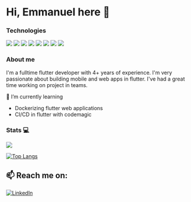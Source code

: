 # Hi, Emmanuel here 👋
### Technologies
<p>
  <img  src="https://img.shields.io/badge/-Flutter-white?style=for-the-badge&logo=flutter&logoColor=blue"/>
  <img  src="https://img.shields.io/badge/-Bloc-white?style=for-the-badge&logo=bloc&logoColor=blue"/>
  <img  src="https://img.shields.io/badge/-Adobe XD-pink?style=for-the-badge&logo=adobexd&logoColor=indigo" />
  <img  src="https://img.shields.io/badge/-Figma-black?style=for-the-badge&logo=figma&logoColor=white"/>
  <img  src="https://img.shields.io/badge/-Actions-white?style=for-the-badge&logo=githubactions&logoColor=blue"/>
  <img  src="https://img.shields.io/badge/-Codemagic-blue?style=for-the-badge&logo=codemagic&logoColor=orange"/>
  <img  src="https://img.shields.io/badge/-Firebase-blue?style=for-the-badge&logo=firebase&logoColor=yellow"/>
  <img  src="https://img.shields.io/badge/-Google Maps-white?style=for-the-badge&logo=googlemaps&logoColor=red" />
<!--   <img  src="https://img.shields.io/badge/-Docker-white?style=for-the-badge&logo=docker&logoColor=blue" /> -->
</p>


### About me

I'm a fulltime flutter developer with 4+ years of experience.
I'm very passionate about building mobile and web apps in flutter.
I've had a great time working on project in teams.

<!-- ### Some Projects -->

<!-- ![Customized Card](https://github-readme-stats.vercel.app/api/pin?username=Ejasackey&repo=v-fibre_locator&title_color=fff&icon_color=f9f9f9&text_color=9f9f9f&bg_color=151515) -->
  
<!-- ![Customized Card](https://github-readme-stats.vercel.app/api/pin?username=yeboah326&repo=v-rentals-api&title_color=fff&icon_color=f9f9f9&text_color=9f9f9f&bg_color=151515) -->

🌱 I’m currently learning 
  - Dockerizing flutter web applications
  - CI/CD in flutter with codemagic

###  Stats 💻

<p>
  <img  src="https://www.codewars.com/users/Ejasackey/badges/large"/>
  <!--![Gideon's GitHub stats](https://github-readme-stats.vercel.app/api?username=yeboah326&show_icons=true&theme=cobalt) -->
    
  <!--[![Sackey's wakatime stats](https://github-readme-stats.vercel.app/api/wakatime?username=@Ejas&count_private=true&theme=cobalt&langs_count=10)](https://github.com/Ejasackey) -->

  [![Top Langs](https://github-readme-stats.vercel.app/api/top-langs/?username=Ejasackey&lang_count=10&theme=cobalt)](https://github.com/Ejasackey)

</p>
  
  ## 📫 Reach me on:
<a href="https://www.linkedin.com/in/sackeynuel/">
  <img alt=LinkedIn src="https://img.shields.io/badge/linkedin-%230077B5.svg?style=for-the-badge&logo=linkedin&logoColor=white"/>
</a>


<!--
**yeboah326/yeboah326** is a ✨ _special_ ✨ repository because its `README.md` (this file) appears on your GitHub profile.

Here are some ideas to get you started:

- 🔭 I’m currently working on ...
- 🌱 I’m currently learning ...
- 👯 I’m looking to collaborate on ...
- 🤔 I’m looking for help with ...
- 💬 Ask me about ...
- 📫 How to reach me: ...
- 😄 Pronouns: ...
- ⚡ Fun fact: ...
-->
